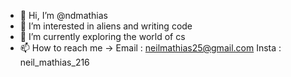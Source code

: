 - 👋 Hi, I’m @ndmathias
- 👀 I’m interested in aliens and writing code
- 🌱 I’m currently exploring the world of cs
- 📫 How to reach me ->
      Email : neilmathias25@gmail.com
      Insta : neil_mathias_216

<!---
ndmathias/ndmathias is a ✨ special ✨ repository because its `README.md` (this file) appears on your GitHub profile.
You can click the Preview link to take a look at your changes.
--->
